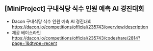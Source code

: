 ## [MiniProject] 구내식당 식수 인원 예측 AI 경진대회
- Dacon 구내식당 식수 인원 예측 AI 경진대회
https://dacon.io/competitions/official/235743/overview/description     
- 제공 베이스라인      
https://dacon.io/competitions/official/235743/codeshare/2814?page=1&dtype=recent
